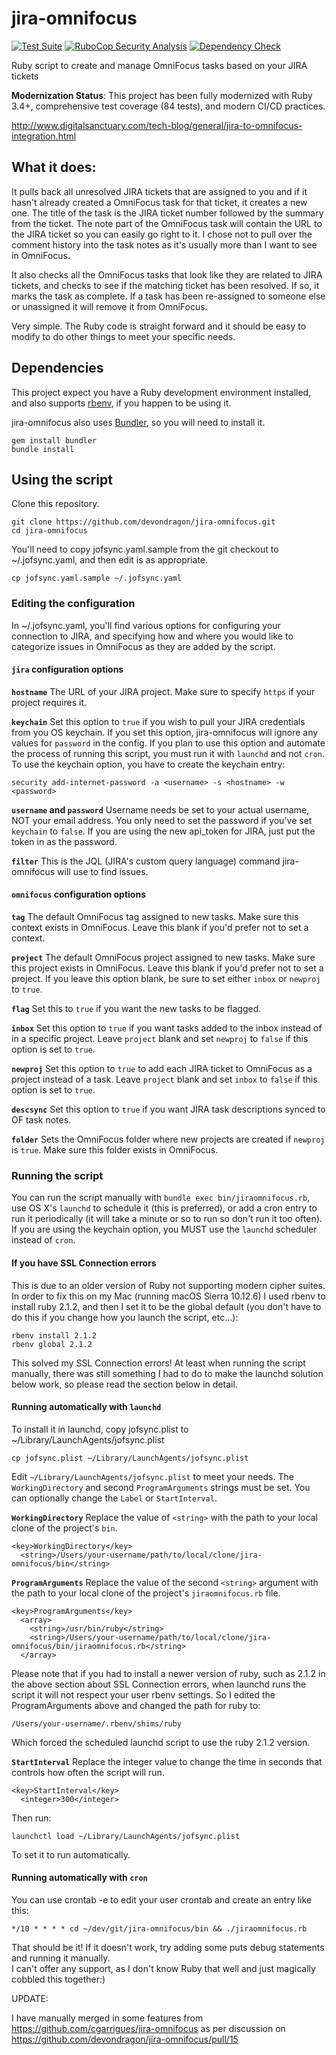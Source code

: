 # jira-omnifocus

[![Test Suite](https://github.com/devondragon/jira-omnifocus/actions/workflows/test.yml/badge.svg)](https://github.com/devondragon/jira-omnifocus/actions/workflows/test.yml)
[![RuboCop Security Analysis](https://github.com/devondragon/jira-omnifocus/actions/workflows/rubocop-analysis.yml/badge.svg)](https://github.com/devondragon/jira-omnifocus/actions/workflows/rubocop-analysis.yml)
[![Dependency Check](https://github.com/devondragon/jira-omnifocus/actions/workflows/dependencies.yml/badge.svg)](https://github.com/devondragon/jira-omnifocus/actions/workflows/dependencies.yml)

Ruby script to create and manage OmniFocus tasks based on your JIRA tickets

**Modernization Status**: This project has been fully modernized with Ruby 3.4+, comprehensive test coverage (84 tests), and modern CI/CD practices.

http://www.digitalsanctuary.com/tech-blog/general/jira-to-omnifocus-integration.html

## What it does:

It pulls back all unresolved JIRA tickets that are assigned to you and if it hasn't already created a OmniFocus task for that ticket, it creates a new one. The title of the task is the JIRA ticket number followed by the summary from the ticket. The note part of the OmniFocus task will contain the URL to the JIRA ticket so you can easily go right to it. I chose not to pull over the comment history into the task notes as it's usually more than I want to see in OmniFocus.

It also checks all the OmniFocus tasks that look like they are related to JIRA tickets, and checks to see if the matching ticket has been resolved. If so, it marks the task as complete. If a task has been re-assigned to someone else or unassigned it will remove it from OmniFocus.

Very simple. The Ruby code is straight forward and it should be easy to modify to do other things to meet your specific needs.

## Dependencies

This project expect you have a Ruby development environment installed, and also supports [rbenv](http://rbenv.org/), if you happen to be using it.

jira-omnifocus also uses [Bundler](http://bundler.io/), so you will need to install it.

```
gem install bundler
bundle install
```

## Using the script

Clone this repository.

```
git clone https://github.com/devondragon/jira-omnifocus.git
cd jira-omnifocus
```

You'll need to copy jofsync.yaml.sample from the git checkout to ~/.jofsync.yaml, and then edit is as appropriate.

```
cp jofsync.yaml.sample ~/.jofsync.yaml
```

### Editing the configuration

In ~/.jofsync.yaml, you'll find various options for configuring your connection to JIRA, and specifying how and where you would like to categorize issues in OmniFocus as they are added by the script.

#### `jira` configuration options

**`hostname`**
The URL of your JIRA project. Make sure to specify `https` if your project requires it.

**`keychain`**
Set this option to `true` if you wish to pull your JIRA credentials from you OS keychain. If you set this option, jira-omnifocus will ignore any values for `password` in the config. If you plan to use this option and automate the process of running this script, you must run it with `launchd` and not `cron`. To use the keychain option, you have to create the keychain entry:

```
security add-internet-password -a <username> -s <hostname> -w <password>
```

**`username` and `password`**
Username needs be set to your actual username, NOT your email address. You only need to set the password if you've set `keychain` to `false`. If you are using the new api_token for JIRA, just put the token in as the password.

**`filter`**
This is the JQL (JIRA's custom query language) command jira-omnifocus will use to find issues.

#### `omnifocus` configuration options

**`tag`**
The default OmniFocus tag assigned to new tasks. Make sure this context exists in OmniFocus. Leave this blank if you'd prefer not to set a context.

**`project`**
The default OmniFocus project assigned to new tasks. Make sure this project exists in OmniFocus. Leave this blank if you'd prefer not to set a project. If you leave this option blank, be sure to set either `inbox` or `newproj` to `true`.

**`flag`**
Set this to `true` if you want the new tasks to be flagged.

**`inbox`**
Set this option to `true` if you want tasks added to the inbox instead of in a specific project. Leave `project` blank and set `newproj` to `false` if this option is set to `true`.

**`newproj`**
Set this option to `true` to add each JIRA ticket to OmniFocus as a project instead of a task. Leave `project` blank and set `inbox` to `false` if this option is set to `true`.

**`descsync`**
Set this option to `true` if you want JIRA task descriptions synced to OF task notes.

**`folder`**
Sets the OmniFocus folder where new projects are created if `newproj` is `true`. Make sure this folder exists in OmniFocus.

### Running the script

You can run the script manually with `bundle exec bin/jiraomnifocus.rb`, use OS X's `launchd` to schedule it (this is preferred), or add a cron entry to run it periodically (it will take a minute or so to run so don't run it too often). If you are using the keychain option, you MUST use the `launchd` scheduler instead of `cron`.

#### If you have SSL Connection errors

This is due to an older version of Ruby not supporting modern cipher suites. In order to fix this on my Mac (running macOS Sierra 10.12.6) I used rbenv to install ruby 2.1.2, and then I set it to be the global default (you don't have to do this if you change how you launch the script, etc...):

```
rbenv install 2.1.2
rbenv global 2.1.2
```

This solved my SSL Connection errors! At least when running the script manually, there was still something I had to do to make the launchd solution below work, so please read the section below in detail.

#### Running automatically with `launchd`

To install it in launchd, copy jofsync.plist to ~/Library/LaunchAgents/jofsync.plist

```
cp jofsync.plist ~/Library/LaunchAgents/jofsync.plist
```

Edit `~/Library/LaunchAgents/jofsync.plist` to meet your needs. The `WorkingDirectory` and second `ProgramArguments` strings must be set. You can optionally change the `Label` or `StartInterval`.

**`WorkingDirectory`**
Replace the value of `<string>` with the path to your local clone of the project's `bin`.

```
<key>WorkingDirectory</key>
  <string>/Users/your-username/path/to/local/clone/jira-omnifocus/bin</string>
```

**`ProgramArguments`**
Replace the value of the second `<string>` argument with the path to your local clone of the project's `jiraomnifocus.rb` file.

```
<key>ProgramArguments</key>
  <array>
    <string>/usr/bin/ruby</string>
    <string>/Users/your-username/path/to/local/clone/jira-omnifocus/bin/jiraomnifocus.rb</string>
  </array>
```

Please note that if you had to install a newer version of ruby, such as 2.1.2 in the above section about SSL Connection errors, when launchd runs the script it will not respect your user rbenv settings. So I edited the ProgramArguments above and changed the path for ruby to:

```
/Users/your-username/.rbenv/shims/ruby
```

Which forced the scheduled launchd script to use the ruby 2.1.2 version.

**`StartInterval`**
Replace the integer value to change the time in seconds that controls how often the script will run.

```
<key>StartInterval</key>
  <integer>300</integer>
```

Then run:

```
launchctl load ~/Library/LaunchAgents/jofsync.plist
```

To set it to run automatically.

#### Running automatically with `cron`

You can use crontab -e to edit your user crontab and create an entry like this:

```
*/10 * * * * cd ~/dev/git/jira-omnifocus/bin && ./jiraomnifocus.rb
```

That should be it! If it doesn't work, try adding some puts debug statements and running it manually.  
I can't offer any support, as I don't know Ruby that well and just magically cobbled this together:)

UPDATE:

I have manually merged in some features from https://github.com/cgarrigues/jira-omnifocus as per discussion on https://github.com/devondragon/jira-omnifocus/pull/15
